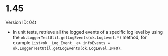# 1.45

Version ID: 04t

-   In unit tests, retrieve all the logged events of a specific log level by
    using the `ok.LoggerTestUtil.getLogEvents(ok.LogLevel.*)` method, for
    example
    `List<ok__Log_Event__e> infoEvents = ok.LoggerTestUtil.getLogEvents(ok.LogLevel.INFO)`.
